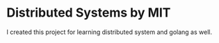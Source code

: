 Distributed Systems by MIT
==========

I created this project for learning distributed system and golang as well.
